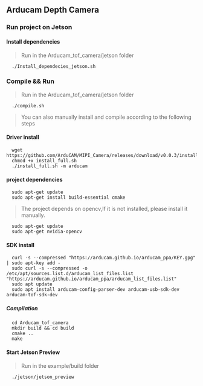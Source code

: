 ## Arducam Depth Camera
### Run project on Jetson
#### Install dependencies
> Run in the Arducam_tof_camera/jetson folder
```Shell
  ./Install_dependecies_jetson.sh
```
### Compile && Run
> Run in the Arducam_tof_camera/jetson folder
```Shell
  ./compile.sh
```
> You can also manually install and compile according to the following steps
#### Driver install 
```Shell
  wget https://github.com/ArduCAM/MIPI_Camera/releases/download/v0.0.3/install_full.sh
  chmod +x install_full.sh
  ./install_full.sh -m arducam
```
#### project dependencies
```Shell
  sudo apt-get update
  sudo apt-get install build-essential cmake
```
> The project depends on opencv,If it is not installed, please install it manually.
```Shell
  sudo apt-get update
  sudo apt-get nvidia-opencv
```
#### SDK install
```Shell
  curl -s --compressed "https://arducam.github.io/arducam_ppa/KEY.gpg" | sudo apt-key add -
  sudo curl -s --compressed -o /etc/apt/sources.list.d/arducam_list_files.list "https://arducam.github.io/arducam_ppa/arducam_list_files.list"
  sudo apt update
  sudo apt install arducam-config-parser-dev arducam-usb-sdk-dev arducam-tof-sdk-dev
```
##### Compilation
```Shell
  cd Arducam_tof_camera
  mkdir build && cd build
  cmake ..
  make
```
#### Start Jetson Preview
> Run in the example/build folder
```Shell
  ./jetson/jetson_preview 
```
